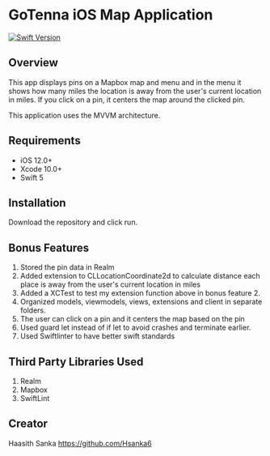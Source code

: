 # GoTenna iOS Map Application

[![Swift Version][swift-image]][swift-url]

## Overview

This app displays pins on a Mapbox map and menu and in the menu it shows how many miles the location is away from the user's current location in miles. If you click on a pin, it centers the map around the clicked pin.

This application uses the MVVM architecture.

## Requirements

- iOS 12.0+
- Xcode 10.0+
- Swift 5

## Installation

Download the repository and click run.

## Bonus Features
1. Stored the pin data in Realm
2. Added extension to CLLocationCoordinate2d to calculate distance each place is away from the user's current location in miles
3. Added a XCTest to test my extension function above in bonus feature 2.
4. Organized models, viewmodels, views, extensions and client in separate folders. 
5. The user can click on a pin and it centers the map based on the pin 
6. Used guard let instead of if let to avoid crashes and terminate earlier.
7. Used Swiftlinter to have better swift standards

## Third Party Libraries Used
1. Realm
2. Mapbox
3. SwiftLint

## Creator

Haasith Sanka
https://github.com/Hsanka6

[swift-image]:https://img.shields.io/badge/swift-5.0-orange.svg
[swift-url]: https://swift.org/
